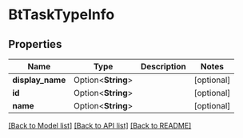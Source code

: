 # BtTaskTypeInfo

## Properties

Name | Type | Description | Notes
------------ | ------------- | ------------- | -------------
**display_name** | Option<**String**> |  | [optional]
**id** | Option<**String**> |  | [optional]
**name** | Option<**String**> |  | [optional]

[[Back to Model list]](../README.md#documentation-for-models) [[Back to API list]](../README.md#documentation-for-api-endpoints) [[Back to README]](../README.md)



